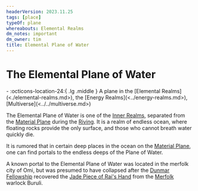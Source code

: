 ```yaml
---
headerVersion: 2023.11.25
tags: [place]
typeOf: plane
whereabouts: Elemental Realms
dm_notes: important
dm_owner: tim
title: Elemental Plane of Water
---
```

# The Elemental Plane of Water
<div class="grid cards ext-narrow-margin ext-one-column" markdown>
-    :octicons-location-24:{ .lg .middle } A plane in the [Elemental Realms](<./elemental-realms.md>), the [Energy Realms](<../energy-realms.md>), [Multiverse](<../../multiverse.md>)  
</div>


The Elemental Plane of Water is one of the [Inner Realms](<../../inner-realms.md>), separated from the [Material Plane](<../../material-plane.md>) during the [Riving](<../../../../events/ancient/riving.md>). It is a realm of endless ocean, where floating rocks provide the only surface, and those who cannot breath water quickly die. 

It is rumored that in certain deep places in the ocean on the [Material Plane](<../../material-plane.md>), one can find portals to the endless deeps of the Plane of Water.


A known portal to the Elemental Plane of Water was located in the merfolk city of Omi, but was presumed to have collapsed after the [Dunmar Fellowship](<../../../../people/pcs/dunmar-fellowship/dunmar-fellowship.md>) recovered the [Jade Piece of Rai's Hand](<../../../../campaigns/dunmari-frontier/treasure/jade-piece-of-rai-s-hand.md>) from the [Merfolk](<../../../../species/unusual-species/merfolk.md>) warlock Buruli. 




